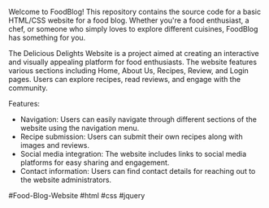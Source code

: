 Welcome to FoodBlog! This repository contains the source code for a basic HTML/CSS website for a food blog. Whether you're a food enthusiast, a chef, or someone who simply loves to explore different cuisines, FoodBlog has something for you.

The Delicious Delights Website is a project aimed at creating an interactive and visually appealing platform for food enthusiasts. The website features various sections including Home, About Us, Recipes, Review, and Login pages. Users can explore recipes, read reviews, and engage with the community.

Features:
- Navigation: Users can easily navigate through different sections of the website using the navigation menu.
- Recipe submission: Users can submit their own recipes along with images and reviews.
- Social media integration: The website includes links to social media platforms for easy sharing and engagement.
- Contact information: Users can find contact details for reaching out to the website administrators.

#Food-Blog-Website #html #css #jquery
